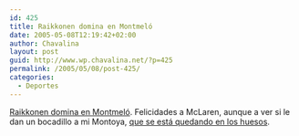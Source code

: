 ```yaml
---
id: 425
title: Raikkonen domina en Montmeló
date: 2005-05-08T12:19:42+02:00
author: Chavalina
layout: post
guid: http://www.wp.chavalina.net/?p=425
permalink: /2005/05/08/post-425/
categories:
  - Deportes
---
```

<a href="http://www.formulamania.com/news/comentar.php?idpost=471" target="_blank">Raikkonen domina en Montmel&oacute;</a>. Felicidades a McLaren, aunque a ver si le dan un bocadillo a mi Montoya, <a href="http://www.formulamania.com/foros/index.php?topic=118.0" target="_blank">que se est&aacute; quedando en los huesos</a>.